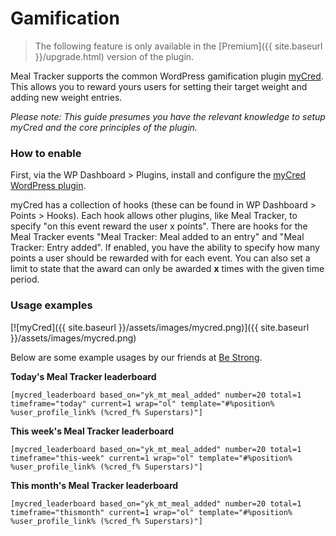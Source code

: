 # Gamification

> The following feature is only available in the [Premium]({{ site.baseurl }}/upgrade.html) version of the plugin.

Meal Tracker supports the common WordPress gamification plugin [myCred](https://mycred.me/). This allows you to reward yours users for setting their target weight and adding new weight entries. 

*Please note: This guide presumes you have the relevant knowledge to setup myCred and the core principles of the plugin.*

### How to enable

First, via the WP Dashboard > Plugins, install and configure the [myCred WordPress plugin](https://en-gb.wordpress.org/plugins/mycred/).

myCred has a collection of hooks (these can be found in WP Dashboard > Points > Hooks). Each hook allows other plugins, like Meal Tracker, to specify "on this event reward the user x points". There are hooks for the Meal Tracker events "Meal Tracker: Meal added to an entry" and "Meal Tracker: Entry added". If enabled, you have the ability to specify how many points a user should be rewarded with for each event. You can also set a limit to state that the award can only be awarded **x** times with the given time period.

### Usage examples

[![myCred]({{ site.baseurl }}/assets/images/mycred.png)]({{ site.baseurl }}/assets/images/mycred.png)

Below are some example usages by our friends at [Be Strong](https://mybestrong.com/).

**Today's Meal Tracker leaderboard**

    [mycred_leaderboard based_on="yk_mt_meal_added" number=20 total=1 timeframe="today" current=1 wrap="ol" template="#%position% %user_profile_link% (%cred_f% Superstars)"]

**This week's Meal Tracker leaderboard**

    [mycred_leaderboard based_on="yk_mt_meal_added" number=20 total=1 timeframe="this-week" current=1 wrap="ol" template="#%position% %user_profile_link% (%cred_f% Superstars)"]  

**This month's Meal Tracker leaderboard**
  
    [mycred_leaderboard based_on="yk_mt_meal_added" number=20 total=1 timeframe="thismonth" current=1 wrap="ol" template="#%position% %user_profile_link% (%cred_f% Superstars)"]  

